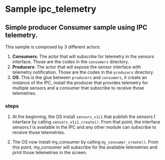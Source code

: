 # Sample ipc_telemetry

## Simple producer Consumer sample using IPC telemetry.

This sample is composed by 3 different actors:

1. **Consumers**: The actor that will subscribe for telemetry in the sensors interface. Those are
                    the codes in the `consumers` directory.
2. **Producers**: The actor that will expose the sensor interface with telemetry notification.
                    Those are the codes in the `producers` directory.
3. **OS**: This is the glue between `producers` and `consumers`, it create an instance of the IPC,
                    install the producer that provides telemetry for multiple sensors and a
                    consumer that subscribe to receive those telemetries.

### steps

1. At the beginning, the OS install `sensors_v1i1` that publish the sensors.1 interface by calling
    `sensors_v1i1_create()`. From that point, the interface sensors.1 is available in the IPC and
    any other module can subscribe to receive those telemetries.

2. The OS now install my_consumer by calling `my_consumer_create()`. From this point, my_consumer
    will subscribe for the available telemetries and print those telemetries in the screen. 
